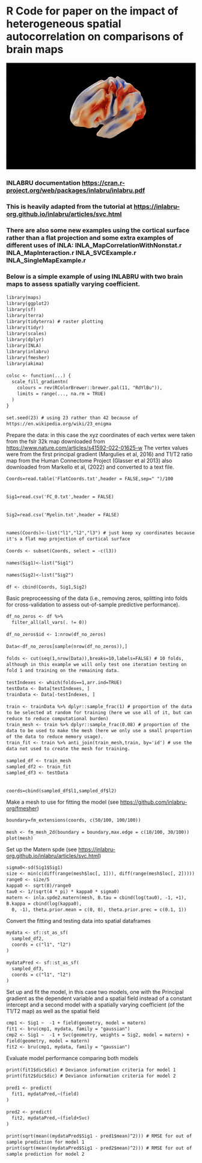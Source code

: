 # R Code for paper on the impact of heterogeneous spatial autocorrelation on comparisons of brain maps

![alt text](https://github.com/ActiveNeuroImaging/SpatialNonStationarity/blob/main/Spinning.gif "Spinning")

### INLABRU documentation https://cran.r-project.org/web/packages/inlabru/inlabru.pdf

### This is heavily adapted from the tutorial at https://inlabru-org.github.io/inlabru/articles/svc.html

### There are also some new examples using the cortical surface rather than a flat projection and some extra examples of different uses of INLA: INLA_MapCorrelationWithNonstat.r INLA_MapInteraction.r INLA_SVCExample.r INLA_SingleMapExample.r

### Below is a simple example of using INLABRU with two brain maps to assess spatially varying coefficient.
```
library(maps)
library(ggplot2)
library(sf)
library(terra)
library(tidyterra) # raster plotting
library(tidyr)
library(scales)
library(dplyr)
library(INLA)
library(inlabru)
library(fmesher)
library(akima)

colsc <- function(...) {
  scale_fill_gradientn(
    colours = rev(RColorBrewer::brewer.pal(11, "RdYlBu")),
    limits = range(..., na.rm = TRUE)
  )
}

set.seed(23) # using 23 rather than 42 because of https://en.wikipedia.org/wiki/23_enigma
```





Prepare the data: in this case the xyz coordinates of each vertex were taken from the fslr 32k map downloaded from https://www.nature.com/articles/s41592-022-01625-w 
The vertex values were from the first principal gradient (Margulies et al, 2016) and T1/T2 ratio map from the Human Connectome Project (Glasser et al 2013) also downloaded from Markello et al, (2022) and converted to a text file.
```
Coords=read.table('FlatCoords.txt',header = FALSE,sep=" ")/100


Sig1=read.csv('FC_0.txt',header = FALSE) 


Sig2=read.csv('Myelin.txt',header = FALSE)


names(Coords)<-list("l1","l2","l3") # just keep xy coordinates because it's a flat map projection of cortical surface

Coords <- subset(Coords, select = -c(l3))

names(Sig1)<-list("Sig1")

names(Sig2)<-list("Sig2")

df <- cbind(Coords, Sig1,Sig2)
```

Basic preproceessing of the data (i.e., removing zeros, splitting into folds for cross-validation to assess out-of-sample predictive performance).
```
df_no_zeros <- df %>% 
  filter_all(all_vars(. != 0))

df_no_zeros$id <- 1:nrow(df_no_zeros)

Data<-df_no_zeros[sample(nrow(df_no_zeros)),]

folds <- cut(seq(1,nrow(Data)),breaks=10,labels=FALSE) # 10 folds, although in this example we will only test one iteration testing on fold 1 and training on the remaining data. 
 
testIndexes <- which(folds==1,arr.ind=TRUE)
testData <- Data[testIndexes, ]
trainData <- Data[-testIndexes, ]
	
train <- trainData %>% dplyr::sample_frac(1) # proportion of the data to be selected at random for training (here we use all of it, but can reduce to reduce computational burden)
train_mesh <- train %>% dplyr::sample_frac(0.08) # proportion of the data to be used to make the mesh (here we only use a small proportion of the data to reduce memory usage).
train_fit <- train %>% anti_join(train_mesh,train, by='id') # use the data not used to create the mesh for training.

sampled_df <- train_mesh
sampled_df2 <- train_fit
sampled_df3 <- testData


coords=cbind(sampled_df$l1,sampled_df$l2)
```

Make a mesh to use for fitting the model (see https://github.com/inlabru-org/fmesher)
```
boundary=fm_extensions(coords, c(50/100, 100/100))

mesh <- fm_mesh_2d(boundary = boundary,max.edge = c(10/100, 30/100))
plot(mesh)

```

Set up the Matern spde (see https://inlabru-org.github.io/inlabru/articles/svc.html)
```
sigma0<-sd(Sig1$Sig1)
size <- min(c(diff(range(mesh$loc[, 1])), diff(range(mesh$loc[, 2]))))
range0 <- size/5
kappa0 <- sqrt(8)/range0
tau0 <- 1/(sqrt(4 * pi) * kappa0 * sigma0)
matern <- inla.spde2.matern(mesh, B.tau = cbind(log(tau0), -1, +1), B.kappa = cbind(log(kappa0), 
  0, -1), theta.prior.mean = c(0, 0), theta.prior.prec = c(0.1, 1))
```

Convert the fitting and testing data into spatial dataframes
```
mydata <- sf::st_as_sf(
  sampled_df2,
  coords = c("l1", "l2")
)

mydataPred <- sf::st_as_sf(
  sampled_df3,
  coords = c("l1", "l2")
)
```

Set up and fit the model, in this case two models, one with the Principal gradient as the dependent variable and a spatial field instead of a constant intercept
and a second model with a spatially varying coefficient (of the T1/T2 map) as well as the spatial field
```
cmp1 <- Sig1 ~  -1 + field(geometry, model = matern)
fit1 <- bru(cmp1, mydata, family = "gaussian")
cmp2 <- Sig1 ~  -1 + Svc(geometry, weights = Sig2, model = matern) + field(geometry, model = matern)
fit2 <- bru(cmp1, mydata, family = "gaussian")
```
Evaluate model performance comparing both models
```
print(fit1$dic$dic) # Deviance information criteria for model 1
print(fit2$dic$dic) # Deviance information criteria for model 2

pred1 <- predict(
  fit1, mydataPred,~(field)
)

pred2 <- predict(
  fit2, mydataPred,~(field+Svc)
)

print(sqrt(mean((mydataPred$Sig1 - pred1$mean)^2))) # RMSE for out of sample prediction for model 1
print(sqrt(mean((mydataPred$Sig1 - pred2$mean)^2))) # RMSE for out of sample prediction for model 2

```


